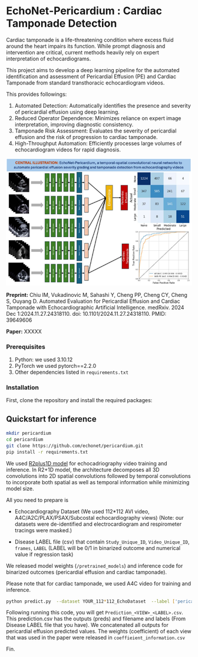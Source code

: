 # EchoNet-Pericardium : Cardiac Tamponade Detection

Cardiac tamponade is a life-threatening condition where excess fluid around the heart impairs its function. 
While prompt diagnosis and intervention are critical, current methods heavily rely on expert interpretation of echocardiograms.

This project aims to develop a deep learning pipeline for the automated identification and assessment of Pericardial Effusion (PE) and Cardiac Tamponade from standard transthoracic echocardiogram videos.

This provides followings:

 1. Automated Detection: Automatically identifies the presence and severity of pericardial effusion using deep learning.
 2. Reduced Operator Dependence: Minimizes reliance on expert image interpretation, improving diagnostic consistency.
 3. Tamponade Risk Assessment: Evaluates the severity of pericardial effusion and the risk of progression to cardiac tamponade.
 4. High-Throughput Automation: Efficiently processes large volumes of echocardiogram videos for rapid diagnosis.

![EchoNet-Pericardium Pipeline](https://github.com/echonet/pericardium/blob/main/Illustration_EchoNet_Pericardium.png)


**Preprint:** Chiu IM, Vukadinovic M, Sahashi Y, Cheng PP, Cheng CY, Cheng S, Ouyang D. Automated Evaluation for Pericardial Effusion and Cardiac Tamponade with Echocardiographic Artificial Intelligence. medRxiv. 2024 Dec 1:2024.11.27.24318110. doi: 10.1101/2024.11.27.24318110. PMID: 39649606

**Paper:** XXXXX 

### Prerequisites

1. Python: we used 3.10.12
2. PyTorch we used pytorch==2.2.0
3. Other dependencies listed in `requirements.txt`

### Installation
First, clone the repository and install the required packages:


## Quickstart for inference

```sh
mkdir pericardium
cd pericardium 
git clone https://github.com/echonet/pericardium.git
pip install -r requirements.txt
```


We used [R2plus1D model](https://arxiv.org/abs/1711.11248) for echocadriography video training and inference. 
In R2+1D model, the architecture decomposes all 3D convolutions into 2D spatial convolutions followed by temporal convolutions to incorporate both spatial as well as temporal information while minimizing model size.

All you need to prepare is 
- Echocardiography Dataset (We used 112*112 AVI video, A4C/A2C/PLAX/PSAX/Subcostal echocardiography views) 
(Note: our datasets were de-identified and electrocardiogram and respirometer tracings were masked.)

- Disease LABEL file (csv) that contain `Study_Unique_ID`, `Video_Unique_ID`, `frames`, `LABEL` (LABEL will be  0/1 in binarized outcome and numerical value if regression task)

We released model weights (`/pretrained_models`) and inference code for binarized outcomes (pericardial effusion and cardiac tamponade).

Please note that for cardiac tamponade, we used A4C video for training and inference.

```sh
python predict.py  --dataset YOUR_112*112_EchoDataset  --label ['pericardial_effusion'] --view ['A4C']
```

Following running this code, you will get `Prediction_<VIEW>_<LABEL>.csv`. 
This prediction.csv has the outputs (preds) and filename and labels (From Disease LABEL file that you have). 
We concatenated all outputs for pericardial effusion predicted values. The weights (coefficient) of each view that was used in the paper were released in `coeffieient_information.csv`

Fin.